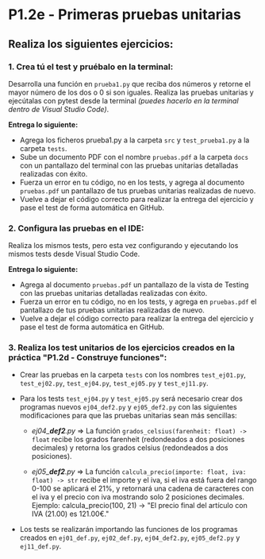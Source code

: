 
# P1.2e - Primeras pruebas unitarias

## Realiza los siguientes ejercicios:

### 1. Crea tú el test y pruébalo en la **terminal**:

Desarrolla una función en `prueba1.py` que reciba dos números y retorne el mayor número de los dos o 0 si son iguales. Realiza las pruebas unitarias y ejecútalas con pytest desde la terminal *(puedes hacerlo en la terminal dentro de Visual Studio Code)*.

**Entrega lo siguiente:**

   - Agrega los ficheros prueba1.py a la carpeta `src` y `test_prueba1.py` a la carpeta `tests`.
   - Sube un documento PDF con el nombre `pruebas.pdf` a la carpeta `docs` con un pantallazo del terminal con las pruebas unitarias detalladas realizadas con éxito.
   - Fuerza un error en tu código, no en los tests, y agrega al documento `pruebas.pdf` un pantallazo de tus pruebas unitarias realizadas de nuevo.
   - Vuelve a dejar el código correcto para realizar la entrega del ejercicio y pase el test de forma automática en GitHub.
    
### 2. Configura las pruebas en el IDE:

Realiza los mismos tests, pero esta vez configurando y ejecutando los mismos tests desde Visual Studio Code.

**Entrega lo siguiente:**

   - Agrega al documento `pruebas.pdf` un pantallazo de la vista de Testing con las pruebas unitarias detalladas realizadas con éxito.
   - Fuerza un error en tu código, no en los tests, y agrega en `pruebas.pdf` el pantallazo de tus pruebas unitarias realizadas de nuevo.
   - Vuelve a dejar el código correcto para realizar la entrega del ejercicio y pase el test de forma automática en GitHub.

### 3. Realiza los test unitarios de los ejercicios creados en la práctica "P1.2d - Construye funciones":

   - Crear las pruebas en la carpeta `tests` con los nombres `test_ej01.py`, `test_ej02.py`, `test_ej04.py`, `test_ej05.py` y `test_ej11.py`.
   
   - Para los tests `test_ej04.py` y `test_ej05.py` será necesario crear dos programas nuevos `ej04_def2.py` y `ej05_def2.py` con las siguientes modificaciones para que las pruebas unitarias sean más sencillas:
   
      * *ej04_**def2**.py* => La función `grados_celsius(farenheit: float) -> float` recibe los grados farenheit (redondeados a dos posiciones decimales) y retorna los grados celsius (redondeados a dos posiciones).
        
      * *ej05_**def2**.py* => La función `calcula_precio(importe: float, iva: float) -> str` recibe el importe y el iva, si el iva está fuera del rango 0-100 se aplicará el 21%, y retornará una cadena de caracteres con el iva y el precio con iva mostrando solo 2 posiciones decimales. Ejemplo: calcula_precio(100, 21) -> "El precio final del artículo con IVA (21.00) es 121.00€."

   - Los tests se realizarán importando las funciones de los programas creados en `ej01_def.py`, `ej02_def.py`, `ej04_def2.py`, `ej05_def2.py` y `ej11_def.py`.
